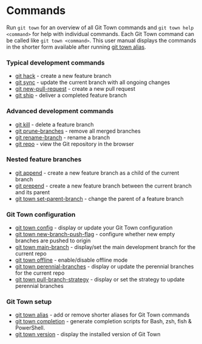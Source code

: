 # Commands

Run `git town` for an overview of all Git Town commands and
`git town help <command>` for help with individual commands. Each Git Town
command can be called like `git town <command>`. This user manual displays the
commands in the shorter form available after running
[git town alias](commands/alias.md).

### Typical development commands

- [git hack](commands/hack.md) - create a new feature branch
- [git sync](commands/sync.md) - update the current branch with all ongoing
  changes
- [git new-pull-request](commands/new-pull-request.md) - create a new pull
  request
- [git ship](commands/ship.md) - deliver a completed feature branch

### Advanced development commands

- [git kill](commands/kill.md) - delete a feature branch
- [git prune-branches](commands/prune-branches.md) - remove all merged branches
- [git rename-branch](commands/rename-branch.md) - rename a branch
- [git repo](commands/repo.md) - view the Git repository in the browser

### Nested feature branches

- [git append](commands/append.md) - create a new feature branch as a child of
  the current branch
- [git prepend](commands/prepend.md) - create a new feature branch between the
  current branch and its parent
- [git town set-parent-branch](commands/set-parent-branch.md) - change the
  parent of a feature branch

### Git Town configuration

- [git town config](commands/config.md) - display or update your Git Town
  configuration
- [git town new-branch-push-flag](commands/new-branch-push-flag.md) - configure
  whether new empty branches are pushed to origin
- [git town main-branch](commands/main-branch.md) - display/set the main
  development branch for the current repo
- [git town offline](commands/offline.md) - enable/disable offline mode
- [git town perennial-branches](commands/perennial-branches.md) - display or
  update the perennial branches for the current repo
- [git town pull-branch-strategy](commands/pull-branch-strategy.md) - display or
  set the strategy to update perennial branches

### Git Town setup

- [git town alias](commands/alias.md) - add or remove shorter aliases for Git
  Town commands
- [git town completion](commands/completion.md) - generate completion scripts
  for Bash, zsh, fish & PowerShell.
- [git town version](commands/version.md) - display the installed version of Git
  Town
